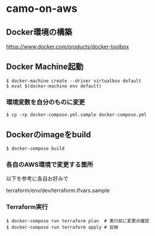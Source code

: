 # camo-on-aws

## Docker環境の構築
https://www.docker.com/products/docker-toolbox

## Docker Machine起動

```
$ docker-machine create --driver virtualbox default
$ eval $(docker-machine env default)
```

### 環境変数を自分のものに変更

```
$ cp -rp docker-compose.yml.sample docker-compose.yml
```

## Dockerのimageをbuild

```
$ docker-compose build
```

### 各自のAWS環境で変更する箇所
以下を参考に各自お好みで

terraform/env/dev/terraform.tfvars.sample

### Terraform実行

```
$ docker-compose run terraform plan  # 実行前に変更点確認
$ docker-compose run terraform apply # 反映
```

